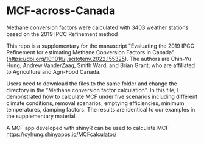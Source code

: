 # MCF-across-Canada
Methane conversion factors were calculated with 3403 weather stations based on the 2019 IPCC Refinement method

This repo is a supplementary for the manuscript "Evaluating the 2019 IPCC Refinement for estimating Methane Conversion Factors in Canada" (https://doi.org/10.1016/j.scitotenv.2022.155325). The authors are Chih-Yu Hung, Andrew VanderZaag, Smith Ward, and Brian Grant, who are affiliated to Agriculture and Agri-Food Canada.

Users need to download the files to the same folder and change the directory in the "Methane conversion factor calculation". In this file, I demonstrated how to calculate MCF under five scenarios including different climate conditions, removal scenarios, emptying efficiencies, minimum temperatures, damping factors. The results are identical to our examples in the supplementary material.  

A MCF app developed with shinyR can be used to calculate MCF
https://cyhung.shinyapps.io/MCFcalculator/

